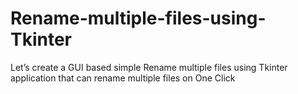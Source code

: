 # Rename-multiple-files-using-Tkinter
Let’s create a GUI based simple Rename multiple files using Tkinter application that can rename multiple files on One Click
